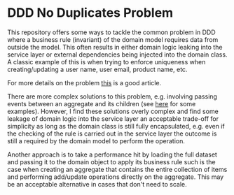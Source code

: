 # DDD No Duplicates Problem

This repository offers some ways to tackle the common problem in DDD where a business rule (invariant) of the domain model requires data from outside the model. This often results in either domain logic leaking into the service layer or external dependencies being injected into the domain class. A classic example of this is when trying to enforce uniqueness when creating/updating a user name, user email, product name, etc.

For more details on the problem [this](https://enterprisecraftsmanship.com/posts/domain-model-purity-completeness/) is a good article.

There are more complex solutions to this problem, e.g. involving passing events between an aggregate and its children (see [here](https://github.com/ardalis/DDD-NoDuplicates) for some examples). However, I find these solutions overly complex and find some leakage of domain logic into the service layer an acceptable trade-off for simplicity as long as the domain class is still fully encapsulated, e.g. even if the checking of the rule is carried out in the service layer the outcome is still a required by the domain model to perform the operation.

Another approach is to take a performance hit by loading the full dataset and passing it to the domain object to apply its business rule such is the case when creating an aggregate that contains the entire collection of items and performing add/update operations directly on the aggregate. This may be an acceptable alternative in cases that don't need to scale.

